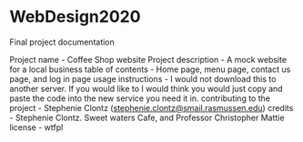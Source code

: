 # WebDesign2020
Final project documentation 

Project name - Coffee Shop website
Project description - A mock website for a local business
table of contents  - Home page, menu page, contact us page, and log in page
usage instructions - I would not download this to another server. If you would like to I would think you would just copy and paste the code into the new service you need it in. 
contributing to the project - Stephenie Clontz (stephenie.clontz@smail.rasmussen.edu)
credits - Stephenie Clontz. Sweet waters Cafe, and Professor Christopher Mattie
license - wtfpl
